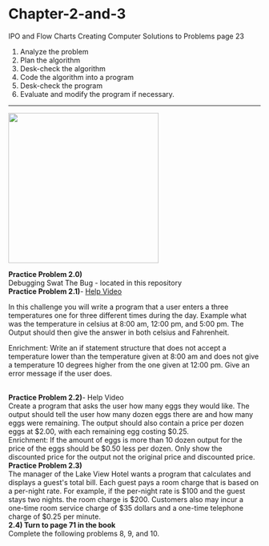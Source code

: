 # Chapter-2-and-3

IPO and Flow Charts
Creating Computer Solutions to Problems page 23<br>
1) Analyze the problem<br>
2) Plan the algorithm<br>
3) Desk-check the algorithm<br>
4) Code the algorithm into a program<br>
5) Desk-check the program<br>
6) Evaluate and modify the program if necessary.<br>

<hr>

<img src="https://90471605-a-e181a92d-s-sites.googlegroups.com/a/davenport.k12.ia.us/mr-brosius-class-room/c-programming/chapter-2-and-3/u1-design-process-22-638.jpg?attachauth=ANoY7cpaims4jFyhrLGwoQfH3h5A8FGcOCXQimeaEqM0miFdivRVdeaEZMFwuNC8Rc7awAPDOp1EYZKNLPV7J0K7r4ph5QhNSmsUGxdKqoUbSGxgjFLAMWKhRcXEyEV9B4oJTWfpTrXUsahTQtgvW5NZ7QctQFKJ8v2DwtnsDWRRJaB8BtKmtaFM0YjYw6ETyCFuZTh332ckI2GbOdhajuGv9K-rSruBjy25aWHDTOCRnHNgp-Ub-BbLZ3BdBbLcbIR2eOmu8904uXIzPhcBSAIs7guzz0AI0HbahBSNI96KMh50HK7_kNE%3D&attredirects=0" width="300" height="300">

<b>Practice Problem 2.0) </b><br>
Debugging Swat The Bug - located in this repository<br>
<b>Practice Problem 2.1)</b>- <a href="https://sites.google.com/a/davenport.k12.ia.us/mr-brosius-class-room/c-programming/chapter-2-and-3/chapter-2-and-3-help-video">Help Video</a><br>

In this challenge you will write a program that a user enters a three temperatures one for three different times during the day. Example what was the temperature in celsius at 8:00 am, 12:00 pm, and 5:00 pm. The Output should then give the answer in both celsius and Fahrenheit.

Enrichment: Write an if statement structure that does not accept a temperature lower than the temperature given at 8:00 am and does not give a temperature 10 degrees higher from the one given at 12:00 pm. Give an error message if the user does.<br><br>

<b>Practice Problem 2.2)</b>- Help Video<br>
Create a program that asks the user how many eggs they would like. The output should tell the user how many dozen eggs there are and how many eggs were remaining. The output should also contain a price per dozen eggs at $2.00, with each remaining egg costing $0.25.
<br>
Enrichment: If the amount of eggs is more than 10 dozen output for the price of the eggs should be $0.50 less per dozen. Only show the discounted price for the output not the original price and discounted price.
<br>
<b>Practice Problem 2.3)</b> <br>
The manager of the Lake View Hotel wants a program that calculates and displays a guest's total bill. Each guest pays a room charge that is based on a per-night rate. For example, if the per-night rate is $100 and the guest stays two nights. the room charge is $200. Customers also may incur a one-time room service charge  of $35 dollars and a one-time telephone charge of $0.25 per minute. 
<br>
<b>2.4) Turn to page 71 in the book </b><br>
Complete the following problems 8, 9, and 10.

